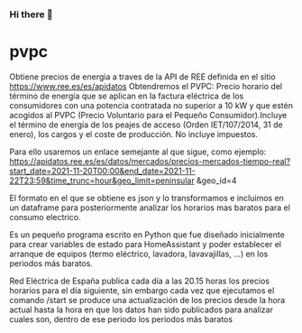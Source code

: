 ### Hi there 👋

<!--
**pepeherr/pvpc** is a ✨ _special_ ✨ repository because its `README.md` (this file) appears on your GitHub profile.

Here are some ideas to get you started:

- 🔭 I’m currently working on ...
- 🌱 I’m currently learning ...
- 👯 I’m looking to collaborate on ...
- 🤔 I’m looking for help with ...
- 💬 Ask me about ...
- 📫 How to reach me: ...
- 😄 Pronouns: ...
- ⚡ Fun fact: ...
-->
# pvpc
Obtiene precios de energia a traves de la API de REE definida en el sitio
https://www.ree.es/es/apidatos
Obtendremos el PVPC: Precio horario del término de energía que se aplican en la factura eléctrica
de los consumidores con una potencia contratada no superior a 10 kW y que estén acogidos
al PVPC (Precio Voluntario para el Pequeño Consumidor).Incluye el término de energía de
los peajes de acceso (Orden IET/107/2014, 31 de enero), los cargos y el coste de producción.
No incluye impuestos.

Para ello usaremos un enlace semejante al que sigue, como ejemplo:
https://apidatos.ree.es/es/datos/mercados/precios-mercados-tiempo-real?start_date=2021-11-20T00:00&end_date=2021-11-22T23:59&time_trunc=hour&geo_limit=peninsular
&geo_id=4

El formato en el que se obtiene es json y lo transformamos e incluimos en un dataframe
para posteriormente analizar los horarios mas baratos para el consumo electrico.

Es un pequeño programa escrito en Python que fue diseñado inicialmente para crear variables de estado para HomeAssistant y poder establecer el arranque de equipos (termo eléctrico, lavadora, lavavajillas, ...) en los periodos más baratos.

Red Eléctrica de España publica cada día a las 20.15 horas los precios horarios para el día siguiente, sin embargo cada vez que ejecutamos el comando /start se produce una actualización de los precios desde la hora actual hasta la hora en que los datos han sido publicados para analizar cuales son, dentro de ese periodo los periodos más baratos
